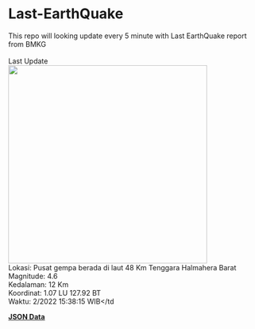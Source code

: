 # Last-EarthQuake
This repo will looking update every 5 minute with Last EarthQuake report from BMKG
<br>
<br>
Last Update
<br>
<img src="https://ews.bmkg.go.id/TEWS/data/20221212153815.mmi.jpg" width="400"/>
<br>
Lokasi: Pusat gempa berada di laut 48 Km Tenggara Halmahera Barat <br>
Magnitude: 4.6 <br>
Kedalaman: 12 Km <br>
Koordinat: 1.07 LU 127.92 BT <br>
Waktu: 2/2022 15:38:15 WIB</td <br>

<a href="./data/data.json">**JSON Data**</a>
